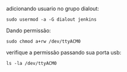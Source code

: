 
adicionando usuario no grupo dialout:
```
sudo usermod -a -G dialout jenkins
```

Dando permissão:
```
sudo chmod a+rw /dev/ttyACM0
```

verifique a permissão passando sua porta usb:
```
ls -la /dev/ttyACM0
```